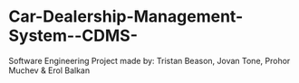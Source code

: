 # Car-Dealership-Management-System--CDMS-
Software Engineering Project made by: Tristan Beason, Jovan Tone, Prohor Muchev &amp; Erol Balkan
